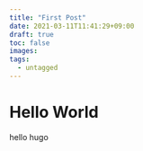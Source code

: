 ```yaml
---
title: "First Post"
date: 2021-03-11T11:41:29+09:00
draft: true
toc: false
images:
tags:
  - untagged
---
```


# Hello World
hello hugo